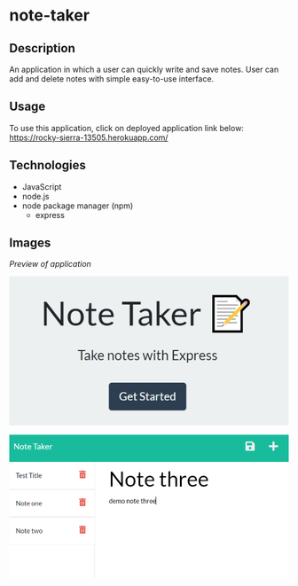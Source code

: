 # note-taker

## Description
An application in which a user can quickly write and save notes.
User can add and delete notes with simple easy-to-use interface. 

## Usage
To use this application, click on deployed application link below:
https://rocky-sierra-13505.herokuapp.com/

## Technologies
- JavaScript
- node.js
- node package manager (npm)
	- express

## Images
*Preview of application*

![Home Page](./assets/images/home.PNG)

![Note Page](./assets/images/demo.PNG)